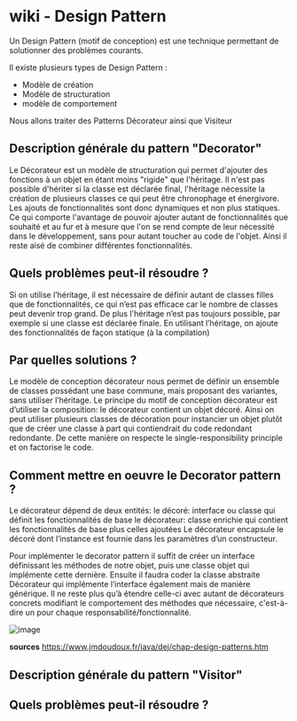 # wiki - Design Pattern

Un Design Pattern (motif de conception) est une technique permettant de solutionner des problèmes courants. 

Il existe plusieurs types de Design Pattern :
  - Modèle de création
  - Modèle de structuration
  - modèle de comportement 
 
Nous allons traiter des Patterns Décorateur ainsi que Visiteur

## Description générale du pattern "Decorator"
Le Décorateur est un modèle de structuration qui permet d'ajouter des fonctions à un objet en étant moins "rigide" que l'héritage. Il n'est pas possible d'hériter si la classe est déclarée final, l'héritage nécessite la création de plusieurs classes ce qui peut être chronophage et énergivore. Les ajouts de fonctionnalités sont donc dynamiques et non plus statiques. Ce qui comporte l'avantage de pouvoir ajouter autant de fonctionnalités que souhaité et au fur et à mesure que l'on se rend compte de leur nécessité dans le développement, sans pour autant toucher au code de l'objet. Ainsi il reste aisé de combiner différentes fonctionnalités.

## Quels problèmes peut-il résoudre ?
Si on utilise l’héritage, il est nécessaire de définir autant de classes filles que de fonctionnalités, ce qui n’est pas efficace car le nombre de classes peut devenir trop grand. De plus l'héritage n’est pas toujours possible, par exemple si une classe est déclarée finale. En utilisant l’héritage, on ajoute des fonctionnalités de façon statique (à la compilation) 

## Par quelles solutions ?
Le modèle de conception décorateur nous permet de définir un ensemble de classes possédant une base commune, mais proposant des variantes, sans utiliser l’héritage.
Le principe du motif de conception décorateur est d’utiliser la composition: le décorateur contient un objet décoré. Ainsi on peut utiliser plusieurs classes de décoration pour instancier un objet plutôt que de créer une classe à part qui contiendrait du code redondant redondante. De cette manière on respecte le single-responsibility principle et on factorise le code.

## Comment mettre en oeuvre le Decorator pattern ?
Le décorateur dépend de deux entités:
le décoré: interface ou classe qui définit les fonctionnalités de base
le décorateur: classe enrichie qui contient les fonctionnalités de base plus celles ajoutées
Le décorateur encapsule le décoré dont l’instance est fournie dans les paramètres d’un constructeur. 

Pour implémenter le decorator pattern il suffit de créer un interface définissant les méthodes de notre objet, puis une classe objet qui implémente cette dernière. Ensuite il faudra coder la classe abstraite Décorateur qui implémente l’interface également mais de manière générique. Il ne reste plus qu’à étendre celle-ci avec autant de décorateurs concrets modifiant le comportement des méthodes que nécessaire, c'est-à-dire un pour chaque responsabilité/fonctionnalité. 


![image](https://user-images.githubusercontent.com/92160495/205003693-4cbfe6aa-d4a3-4ee3-90c6-b3c6a26d90f4.png)

**sources** 
https://www.jmdoudoux.fr/java/dej/chap-design-patterns.htm

## Description générale du pattern "Visitor"


## Quels problèmes peut-il résoudre ?
